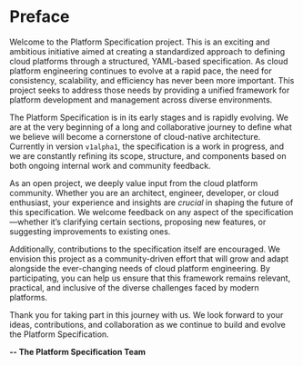 # Preface

Welcome to the Platform Specification project. This is an exciting and ambitious initiative aimed at creating a standardized approach to defining cloud platforms through a structured, YAML-based specification. As cloud platform engineering continues to evolve at a rapid pace, the need for consistency, scalability, and efficiency has never been more important. This project seeks to address those needs by providing a unified framework for platform development and management across diverse environments.

The Platform Specification is in its early stages and is rapidly evolving. We are at the very beginning of a long and collaborative journey to define what we believe will become a cornerstone of cloud-native architecture. Currently in version `v1alpha1`, the specification is a work in progress, and we are constantly refining its scope, structure, and components based on both ongoing internal work and community feedback.

As an open project, we deeply value input from the cloud platform community. Whether you are an architect, engineer, developer, or cloud enthusiast, your experience and insights are *crucial* in shaping the future of this specification. We welcome feedback on any aspect of the specification—whether it’s clarifying certain sections, proposing new features, or suggesting improvements to existing ones.

Additionally, contributions to the specification itself are encouraged. We envision this project as a community-driven effort that will grow and adapt alongside the ever-changing needs of cloud platform engineering. By participating, you can help us ensure that this framework remains relevant, practical, and inclusive of the diverse challenges faced by modern platforms.

Thank you for taking part in this journey with us. We look forward to your ideas, contributions, and collaboration as we continue to build and evolve the Platform Specification.

**-- The Platform Specification Team**